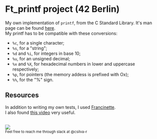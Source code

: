 # Ft_printf project (42 Berlin)
My own implementation of <code>printf</code>, from the C Standard Library. It's man page can be found <a href="https://man7.org/linux/man-pages/man3/printf.3.html">here</a>.<br>
My printf has to be compatible with these conversions:
- <code>%c</code>, for a single character;
- <code>%s</code>, for a "string";
- <code>%d</code> and <code>%i</code>, for integers in base 10;
- <code>%u</code>, for an unsigned decimal;
- <code>%x</code> and <code>%X</code>, for hexadecimal numbers in lower and uppercase respectively;
- <code>%p</code>, for pointers (the memory addess is prefixed with Ox);
- <code>%%</code>, for the "%" sign.

<h2>Resources</h2>
In addition to writing my own tests, I used <a href="https://github.com/xicodomingues/francinette">Francinette</a>. <br>
I also found <a href="https://www.youtube.com/watch?v=uNp4DElDQyY&themeRefresh=1">this video</a> very useful.<br>

<br><img src="https://github.com/budindepunk/42_printf/assets/83190363/80172163-cd2e-4b5a-88cc-f6c504f0de20"> <br>
<sub>Feel free to reach me through slack at @csilva-r</sub>
